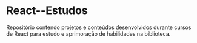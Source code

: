 # React--Estudos
Repositório contendo projetos e conteúdos desenvolvidos durante cursos de React para estudo e aprimoração de  habilidades na biblioteca.
